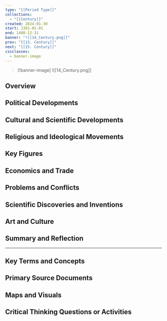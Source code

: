 ```yaml
---
type: "[[Period Type]]"
collections:
  - "[[Century]]"
created: 2024-01-30
start: 1301-01-01
end: 1400-12-31
banner: "![[14_Century.png]]"
prev: "[[13. Century]]"
next: "[[15. Century]]"
cssclasses:
  - banner-image
---
```

>[!banner-image] ![[14_Century.png]]
>
## Overview
## Political Developments
## Cultural and Scientific Developments
## Religious and Ideological Movements
## Key Figures
## Economics and Trade
## Problems and Conflicts
## Scientific Discoveries and Inventions
## Art and Culture
## Summary and Reflection
---
## Key Terms and Concepts
## Primary Source Documents
## Maps and Visuals
## Critical Thinking Questions or Activities


